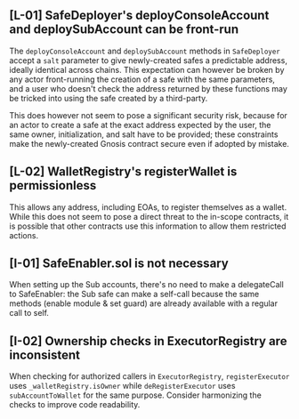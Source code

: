 ## [L-01] SafeDeployer's deployConsoleAccount and deploySubAccount can be front-run

The `deployConsoleAccount` and `deploySubAccount` methods in `SafeDeployer` accept a `salt` parameter to give newly-created safes a predictable address, ideally identical across chains. This expectation can however be broken by any actor front-running the creation of a safe with the same parameters, and a user who doesn't check the address returned by these functions may be tricked into using the safe created by a third-party.

This does however not seem to pose a significant security risk, because for an actor to create a safe at the exact address expected by the user, the same owner, initialization, and salt have to be provided; these constraints make the newly-created Gnosis contract secure even if adopted by mistake.

## [L-02] WalletRegistry's registerWallet is permissionless

This allows any address, including EOAs, to register themselves as a wallet. While this does not seem to pose a direct threat to the in-scope contracts, it is possible that other contracts use this information to allow them restricted actions.

## [I-01] SafeEnabler.sol is not necessary

When setting up the Sub accounts, there's no need to make a delegateCall to SafeEnabler: the Sub safe can make a self-call because the same methods (enable module & set guard) are already available with a regular call to self.

## [I-02] Ownership checks in ExecutorRegistry are inconsistent

When checking for authorized callers in `ExecutorRegistry`, `registerExecutor` uses `_walletRegistry.isOwner` while `deRegisterExecutor` uses `subAccountToWallet` for the same purpose. Consider harmonizing the checks to improve code readability.

